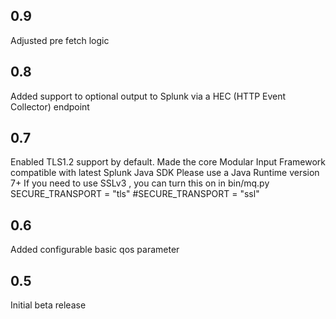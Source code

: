 0.9
---

Adjusted pre fetch logic

0.8
---
Added support to optional output to Splunk via a HEC (HTTP Event Collector) endpoint

0.7
---
Enabled TLS1.2 support by default.
Made the  core Modular Input Framework compatible with latest Splunk Java SDK
Please use a Java Runtime version 7+
If you need to use SSLv3 , you can turn this on in bin/mq.py
SECURE_TRANSPORT = "tls"
#SECURE_TRANSPORT = "ssl"

0.6
----
Added configurable basic qos parameter

0.5
-----
Initial beta release


